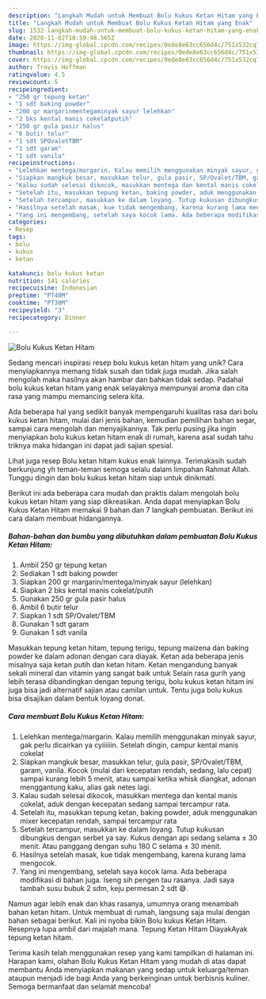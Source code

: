 ```yaml
---
description: "Langkah Mudah untuk Membuat Bolu Kukus Ketan Hitam yang Enak"
title: "Langkah Mudah untuk Membuat Bolu Kukus Ketan Hitam yang Enak"
slug: 1532-langkah-mudah-untuk-membuat-bolu-kukus-ketan-hitam-yang-enak
date: 2020-11-02T10:59:48.565Z
image: https://img-global.cpcdn.com/recipes/0ede8e63cc656d4c/751x532cq70/bolu-kukus-ketan-hitam-foto-resep-utama.jpg
thumbnail: https://img-global.cpcdn.com/recipes/0ede8e63cc656d4c/751x532cq70/bolu-kukus-ketan-hitam-foto-resep-utama.jpg
cover: https://img-global.cpcdn.com/recipes/0ede8e63cc656d4c/751x532cq70/bolu-kukus-ketan-hitam-foto-resep-utama.jpg
author: Travis Hoffman
ratingvalue: 4.5
reviewcount: 5
recipeingredient:
- "250 gr tepung ketan"
- "1 sdt baking powder"
- "200 gr margarinmentegaminyak sayur lelehkan"
- "2 bks kental manis cokelatputih"
- "250 gr gula pasir halus"
- "6 butir telur"
- "1 sdt SPOvaletTBM"
- "1 sdt garam"
- "1 sdt vanila"
recipeinstructions:
- "Lelehkan mentega/margarin. Kalau memilih menggunakan minyak sayur, gak perlu dicairkan ya cyiiiiiin. Setelah dingin, campur kental manis cokelat"
- "Siapkan mangkuk besar, masukkan telur, gula pasir, SP/Ovalet/TBM, garam, vanila. Kocok (mulai dari kecepatan rendah, sedang, lalu cepat) sampai kurang lebih 5 menit, atau sampai ketika whisk diangkat, adonan menggantung kaku, alias gak netes lagi."
- "Kalau sudah selesai dikocok, masukkan mentega dan kental manis cokelat, aduk dengan kecepatan sedang sampai tercampur rata."
- "Setelah itu, masukkan tepung ketan, baking powder, aduk menggunakan mixer kecepatan rendah, sampai tercampur rata"
- "Setelah tercampur, masukkan ke dalam loyang. Tutup kukusan dibungkus dengan serbet ya say. Kukus dengan api sedang selama ± 30 menit. Atau panggang dengan suhu 180 C selama ± 30 menit."
- "Hasilnya setelah masak, kue tidak mengembang, karena kurang lama mengocok."
- "Yang ini mengembang, setelah saya kocok lama. Ada beberapa modifikasi di bahan juga. Iseng sih pengen tau rasanya. Jadi saya tambah susu bubuk 2 sdm, keju permesan 2 sdt 😅."
categories:
- Resep
tags:
- bolu
- kukus
- ketan

katakunci: bolu kukus ketan 
nutrition: 141 calories
recipecuisine: Indonesian
preptime: "PT40M"
cooktime: "PT30M"
recipeyield: "3"
recipecategory: Dinner

---
```



![Bolu Kukus Ketan Hitam](https://img-global.cpcdn.com/recipes/0ede8e63cc656d4c/751x532cq70/bolu-kukus-ketan-hitam-foto-resep-utama.jpg)

Sedang mencari inspirasi resep bolu kukus ketan hitam yang unik? Cara menyiapkannya memang tidak susah dan tidak juga mudah. Jika salah mengolah maka hasilnya akan hambar dan bahkan tidak sedap. Padahal bolu kukus ketan hitam yang enak selayaknya mempunyai aroma dan cita rasa yang mampu memancing selera kita.

Ada beberapa hal yang sedikit banyak mempengaruhi kualitas rasa dari bolu kukus ketan hitam, mulai dari jenis bahan, kemudian pemilihan bahan segar, sampai cara mengolah dan menyajikannya. Tak perlu pusing jika ingin menyiapkan bolu kukus ketan hitam enak di rumah, karena asal sudah tahu triknya maka hidangan ini dapat jadi sajian spesial.

Lihat juga resep Bolu ketan hitam kukus enak lainnya. Terimakasih sudah berkunjung yh teman-teman semoga selalu dalam limpahan Rahmat Allah. Tunggu dingin dan bolu kukus ketan hitam siap untuk dinikmati.


Berikut ini ada beberapa cara mudah dan praktis dalam mengolah bolu kukus ketan hitam yang siap dikreasikan. Anda dapat menyiapkan Bolu Kukus Ketan Hitam memakai 9 bahan dan 7 langkah pembuatan. Berikut ini cara dalam membuat hidangannya.

<!--inarticleads1-->

##### Bahan-bahan dan bumbu yang dibutuhkan dalam pembuatan Bolu Kukus Ketan Hitam:

1. Ambil 250 gr tepung ketan
1. Sediakan 1 sdt baking powder
1. Siapkan 200 gr margarin/mentega/minyak sayur (lelehkan)
1. Siapkan 2 bks kental manis cokelat/putih
1. Gunakan 250 gr gula pasir halus
1. Ambil 6 butir telur
1. Siapkan 1 sdt SP/Ovalet/TBM
1. Gunakan 1 sdt garam
1. Gunakan 1 sdt vanila


Masukkan tepung ketan hitam, tepung terigu, tepung maizena dan baking powder ke dalam adonan dengan cara diayak. Ketan ada beberapa jenis misalnya saja ketan putih dan ketan hitam. Ketan mengandung banyak sekali mineral dan vitamin yang sangat baik untuk Selain rasa gurih yang lebih terasa dibandingkan dengan tepung terigu, bolu kukus ketan hitam ini juga bisa jadi alternatif sajian atau camilan untuk. Tentu juga bolu kukus bisa disajikan dalam bentuk loyang donat. 

<!--inarticleads2-->

##### Cara membuat Bolu Kukus Ketan Hitam:

1. Lelehkan mentega/margarin. Kalau memilih menggunakan minyak sayur, gak perlu dicairkan ya cyiiiiiin. Setelah dingin, campur kental manis cokelat
1. Siapkan mangkuk besar, masukkan telur, gula pasir, SP/Ovalet/TBM, garam, vanila. Kocok (mulai dari kecepatan rendah, sedang, lalu cepat) sampai kurang lebih 5 menit, atau sampai ketika whisk diangkat, adonan menggantung kaku, alias gak netes lagi.
1. Kalau sudah selesai dikocok, masukkan mentega dan kental manis cokelat, aduk dengan kecepatan sedang sampai tercampur rata.
1. Setelah itu, masukkan tepung ketan, baking powder, aduk menggunakan mixer kecepatan rendah, sampai tercampur rata
1. Setelah tercampur, masukkan ke dalam loyang. Tutup kukusan dibungkus dengan serbet ya say. Kukus dengan api sedang selama ± 30 menit. Atau panggang dengan suhu 180 C selama ± 30 menit.
1. Hasilnya setelah masak, kue tidak mengembang, karena kurang lama mengocok.
1. Yang ini mengembang, setelah saya kocok lama. Ada beberapa modifikasi di bahan juga. Iseng sih pengen tau rasanya. Jadi saya tambah susu bubuk 2 sdm, keju permesan 2 sdt 😅.


Namun agar lebih enak dan khas rasanya, umumnya orang menambah bahan ketan hitam. Untuk membuat di rumah, langsung saja mulai dengan bahan sebagai berikut. Kali ini nyoba bikin Bolu kukus Ketan Hitam. Resepnya lupa ambil dari majalah mana. Tepung Ketan Hitam DiayakAyak tepung ketan hitam. 

Terima kasih telah menggunakan resep yang kami tampilkan di halaman ini. Harapan kami, olahan Bolu Kukus Ketan Hitam yang mudah di atas dapat membantu Anda menyiapkan makanan yang sedap untuk keluarga/teman ataupun menjadi ide bagi Anda yang berkeinginan untuk berbisnis kuliner. Semoga bermanfaat dan selamat mencoba!
